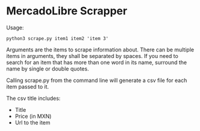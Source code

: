 # MercadoLibre Scrapper

Usage:
```
python3 scrape.py item1 item2 'item 3'
```

Arguments are the items to scrape information about. There can be multiple items in arguments, they shall be separated by spaces. If you need to search for an item that has more than one word in its name, surround the name by single or double quotes.

Calling scrape.py from the command line will generate a csv file for each item passed to it. 

The csv title includes: 
- Title
- Price (in MXN)
- Url to the item
